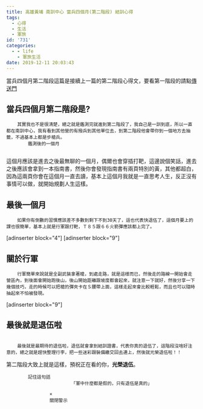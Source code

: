 ```yaml
---
title: 高雄黃埔 南訓中心 當兵四個月(第二階段) 結訓心得
tags:
  - 心得
  - 生活
  - 軍旅
id: '731'
categories:
  - - life
    - 軍旅生活
date: 2019-12-11 20:03:43
---
```


當兵四個月第二階段這篇是接續上一篇的第二階段心得文，要看第一階段的請點[傳送門](https://blog.devcker.com/armytrainstep1/)



## 當兵四個月第二階段是?

```
    其實我也不是很清楚，總之就是鑑測完就進到第二階段了，我自己是一訓到底，所以一直都在南訓中心，我有看到其他營的有撥兵到其他單位去，到第二階段他會帶你到一個地方去抽籤，不過基本上都是步槍兵。        
        鑑測後的一個月​       
    
```

這個月應該是進去之後最無聊的一個月，偶爾也會穿插打靶，這邊說個笑話，進去之後應該會拿到一本指南書，然後你會發現指南書有兩頁特別的黃，其他都超白，因為這兩頁你會在這個月一直去讀，基本上這個月我就是一直思考人生，反正沒有事情可以做，就開始規劃人生這樣。

## 最後一個月

```
    如果你有倒數的習慣應該差不多數到剩下不到30天了，這也代表快退伍了，這個月要上的課也很簡單，基本上就是行軍跟打靶，Ｔ８５跟６６火箭彈應該都上完了。
```

\[adinserter block="4"\] \[adinserter block="9"\]

## 關於行軍

```
    行軍簡單來說就是全副武裝拿著槍，到處走路，就是這樣而已，然後走的路線一開始會走營區內，到後面會開始跑後山，後山開始距離跟坡度都會起來，就注意一下就好，然後分享一下幾個技巧，走的時候可以把槍的彈夾卡在Ｓ腰帶上面，這樣走起來會比較輕鬆，而且也可以隨時抽起來不怕被發現。
```

\[adinserter block="9"\]

## 最後就是退伍啦

```
                                                                              
    最後就是最期待的退伍啦，退伍就會拿到結訓證書，代表你真的退伍了，這階段沒啥好注意的，總之就是趕快整理行李，把一些迷彩跟裝備繳交回去連上，然後就光榮退伍啦！！
```

第二階段大致上就是這樣，預祝正在看的你，**光榮退伍**。

```
        記住這句話
                        「軍中什麼都是假的，只有退伍是真的」
                                    
                ×
                關閉警示
            
```